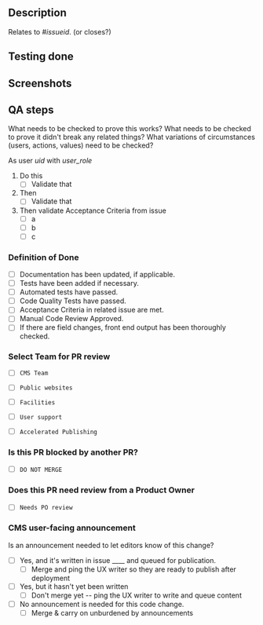 ## Description

Relates to #_issueid_. (or closes?)

## Testing done


## Screenshots


## QA steps

What needs to be checked to prove this works?
What needs to be checked to prove it didn't break any related things?
What variations of circumstances (users, actions, values) need to be checked?

As user _uid_ with _user_role_
1. Do this
   - [ ] Validate that
2. Then
   - [ ] Validate that
3. Then validate Acceptance Criteria from issue
   - [ ] a
   - [ ] b
   - [ ] c

### Definition of Done

- [ ] Documentation has been updated, if applicable.
- [ ] Tests have been added if necessary.
- [ ] Automated tests have passed.
- [ ] Code Quality Tests have passed.
- [ ] Acceptance Criteria in related issue are met.
- [ ] Manual Code Review Approved.
- [ ] If there are field changes, front end output has been thoroughly checked.

### Select Team for PR review

- [ ] `CMS Team`
- [ ] `Public websites`
- [ ] `Facilities`
- [ ] `User support`
- [ ] `Accelerated Publishing`


### Is this PR blocked by another PR?

- [ ] `DO NOT MERGE`

### Does this PR need review from a Product Owner

- [ ] `Needs PO review`

### CMS user-facing announcement

Is an announcement needed to let editors know of this change?
- [ ] Yes, and it's written in issue ____ and queued for publication.
  - [ ] Merge and ping the UX writer so they are ready to publish after deployment
- [ ] Yes, but it hasn't yet been written
  - [ ] Don't merge yet -- ping the UX writer to write and queue content
- [ ] No announcement is needed for this code change.
  - [ ] Merge & carry on unburdened by announcements
